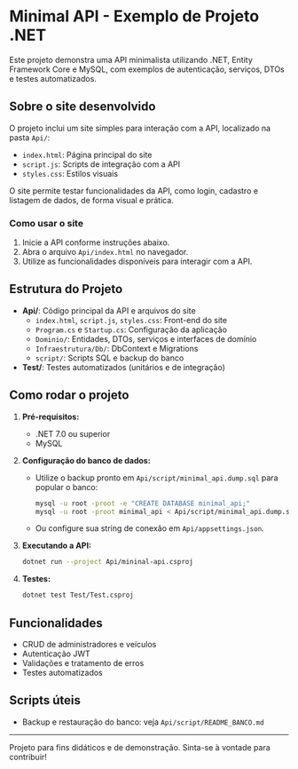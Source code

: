 
# Minimal API - Exemplo de Projeto .NET

Este projeto demonstra uma API minimalista utilizando .NET, Entity Framework Core e MySQL, com exemplos de autenticação, serviços, DTOs e testes automatizados.

## Sobre o site desenvolvido

O projeto inclui um site simples para interação com a API, localizado na pasta `Api/`:

- `index.html`: Página principal do site
- `script.js`: Scripts de integração com a API
- `styles.css`: Estilos visuais

O site permite testar funcionalidades da API, como login, cadastro e listagem de dados, de forma visual e prática.

### Como usar o site

1. Inicie a API conforme instruções abaixo.
2. Abra o arquivo `Api/index.html` no navegador.
3. Utilize as funcionalidades disponíveis para interagir com a API.


## Estrutura do Projeto

- **Api/**: Código principal da API e arquivos do site
   - `index.html`, `script.js`, `styles.css`: Front-end do site
   - `Program.cs` e `Startup.cs`: Configuração da aplicação
   - `Dominio/`: Entidades, DTOs, serviços e interfaces de domínio
   - `Infraestrutura/Db/`: DbContext e Migrations
   - `script/`: Scripts SQL e backup do banco
- **Test/**: Testes automatizados (unitários e de integração)

## Como rodar o projeto

1. **Pré-requisitos:**
   - .NET 7.0 ou superior
   - MySQL

2. **Configuração do banco de dados:**
   - Utilize o backup pronto em `Api/script/minimal_api.dump.sql` para popular o banco:
     ```sh
     mysql -u root -proot -e "CREATE DATABASE minimal_api;"
     mysql -u root -proot minimal_api < Api/script/minimal_api.dump.sql
     ```
   - Ou configure sua string de conexão em `Api/appsettings.json`.

3. **Executando a API:**
   ```sh
   dotnet run --project Api/mininal-api.csproj
   ```

4. **Testes:**
   ```sh
   dotnet test Test/Test.csproj
   ```

## Funcionalidades
- CRUD de administradores e veículos
- Autenticação JWT
- Validações e tratamento de erros
- Testes automatizados

## Scripts úteis
- Backup e restauração do banco: veja `Api/script/README_BANCO.md`

---

Projeto para fins didáticos e de demonstração. Sinta-se à vontade para contribuir!
